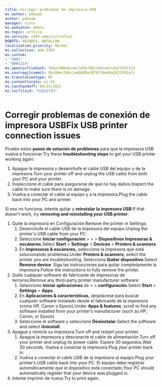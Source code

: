 ```yaml
---
title: Corregir problemas de impresora USB
ms.author: pebaum
author: pebaum
manager: scotv
ms.audience: Admin
ms.topic: article
ms.service: o365-administration
ROBOTS: NOINDEX, NOFOLLOW
localization_priority: Normal
ms.collection: Adm_O365
ms.custom:
- "3482"
- "9001214"
ms.openlocfilehash: f6da7496ebce0c1d5e7b8c1b6ce6fcdaffd1512d
ms.sourcegitcommit: 8bc60ec34bc1e40685e3976576e04a2623f63a7c
ms.translationtype: MT
ms.contentlocale: es-ES
ms.lasthandoff: 04/15/2021
ms.locfileid: "51812733"
---
```

# <a name="fix-usb-printer-connection-issues"></a><span data-ttu-id="83b65-102">Corregir problemas de conexión de impresora USB</span><span class="sxs-lookup"><span data-stu-id="83b65-102">Fix USB printer connection issues</span></span>

<span data-ttu-id="83b65-103">Pruebe estos **pasos de solución de problemas** para que la impresora USB vuelva a funcionar:</span><span class="sxs-lookup"><span data-stu-id="83b65-103">Try these **troubleshooting steps** to get your USB printer working again:</span></span>

1. <span data-ttu-id="83b65-104">Apague la impresora y desenchufe el cable USB del equipo y de la impresora.</span><span class="sxs-lookup"><span data-stu-id="83b65-104">Turn your printer off and unplug the USB cable from both your PC and your printer.</span></span>
2. <span data-ttu-id="83b65-105">Inspeccione el cable para asegurarse de que no hay daños.</span><span class="sxs-lookup"><span data-stu-id="83b65-105">Inspect the cable to make sure there is no damage.</span></span>
3. <span data-ttu-id="83b65-106">Vuelva a conectar el cable al equipo y a la impresora.</span><span class="sxs-lookup"><span data-stu-id="83b65-106">Plug the cable back into your PC and printer.</span></span>

<span data-ttu-id="83b65-107">Si eso no funciona, intente quitar y **reinstalar la impresora USB:**</span><span class="sxs-lookup"><span data-stu-id="83b65-107">If that doesn't work, try **removing and reinstalling your USB printer**:</span></span>

1. <span data-ttu-id="83b65-108">Quite la impresora en Configuración:</span><span class="sxs-lookup"><span data-stu-id="83b65-108">Remove the printer in Settings:</span></span>
    1. <span data-ttu-id="83b65-109">Desenchufe el cable USB de la impresora del equipo.</span><span class="sxs-lookup"><span data-stu-id="83b65-109">Unplug the printer's USB cable from your PC.</span></span>
    2. <span data-ttu-id="83b65-110">Seleccione **Iniciar configuración**  >    >    >  **Dispositivos Impresoras & escáneres**.</span><span class="sxs-lookup"><span data-stu-id="83b65-110">Select **Start** > **Settings** > **Devices** > **Printers & scanners**.</span></span>
    3. <span data-ttu-id="83b65-111">En **Impresoras & escáneres,** seleccione la impresora que está solucionando problemas.</span><span class="sxs-lookup"><span data-stu-id="83b65-111">Under **Printers & scanners**, select the printer you are troubleshooting.</span></span> <span data-ttu-id="83b65-112">Selecciona **Quitar dispositivo**.</span><span class="sxs-lookup"><span data-stu-id="83b65-112">Select **Remove device**.</span></span> <span data-ttu-id="83b65-113">Siga las instrucciones para quitar completamente la impresora.</span><span class="sxs-lookup"><span data-stu-id="83b65-113">Follow the instructions to fully remove the printer.</span></span>
2. <span data-ttu-id="83b65-114">Quite cualquier software de fabricante de impresoras de terceros:</span><span class="sxs-lookup"><span data-stu-id="83b65-114">Remove any third-party printer manufacturer software:</span></span>
    1. <span data-ttu-id="83b65-115">Seleccione **Iniciar aplicaciones** de  >    >  **configuración**.</span><span class="sxs-lookup"><span data-stu-id="83b65-115">Select **Start** > **Settings** > **Apps**.</span></span>
    2. <span data-ttu-id="83b65-116">En **Aplicaciones & características,** desplácese para buscar cualquier software instalado desde el fabricante de la impresora (como HP, Canon o Epson).</span><span class="sxs-lookup"><span data-stu-id="83b65-116">Under **Apps & features**, scroll to find any software installed from your printer’s manufacturer (such as HP, Canon, or Epson).</span></span>
    3. <span data-ttu-id="83b65-117">Seleccione el software y seleccione **Desinstalar**.</span><span class="sxs-lookup"><span data-stu-id="83b65-117">Select the software and select **Uninstall**.</span></span>
3. <span data-ttu-id="83b65-118">Apague y reinicie su impresora.</span><span class="sxs-lookup"><span data-stu-id="83b65-118">Turn off and restart your printer.</span></span><br>
    1. <span data-ttu-id="83b65-119">Apague la impresora y desconecte el cable de alimentación.</span><span class="sxs-lookup"><span data-stu-id="83b65-119">Turn off your printer and unplug its power cable.</span></span> <span data-ttu-id="83b65-120">Espere 30 segundos.</span><span class="sxs-lookup"><span data-stu-id="83b65-120">Wait 30 seconds.</span></span> <span data-ttu-id="83b65-121">Vuelva a conectar la impresora.</span><span class="sxs-lookup"><span data-stu-id="83b65-121">Plug your printer back in.</span></span>
    2. <span data-ttu-id="83b65-122">Vuelva a conectar el cable USB de la impresora al equipo.</span><span class="sxs-lookup"><span data-stu-id="83b65-122">Plug your printer’s USB cable back into your PC.</span></span> <span data-ttu-id="83b65-123">El equipo debe registrar automáticamente que el dispositivo está conectado.</span><span class="sxs-lookup"><span data-stu-id="83b65-123">Your PC should automatically register that your device was plugged in.</span></span>
4. <span data-ttu-id="83b65-124">Intente imprimir de nuevo.</span><span class="sxs-lookup"><span data-stu-id="83b65-124">Try to print again.</span></span>